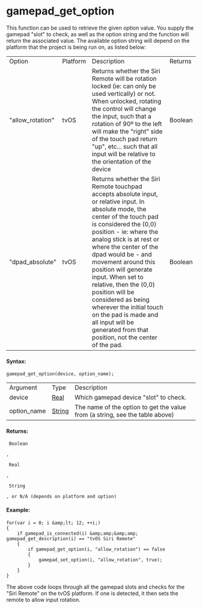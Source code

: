 # gamepad_get_option

This function can be used to retrieve the given option value. You supply
the gamepad "slot" to check, as well as the option string and the
function will return the associated value. The available option string
will depend on the platform that the project is being run on, as listed
below:

|                  |          |                                                                                                                                                                                                                                                                                                                                                                                                                                                                                                                     |         |
|------------------|----------|---------------------------------------------------------------------------------------------------------------------------------------------------------------------------------------------------------------------------------------------------------------------------------------------------------------------------------------------------------------------------------------------------------------------------------------------------------------------------------------------------------------------|---------|
| Option           | Platform | Description                                                                                                                                                                                                                                                                                                                                                                                                                                                                                                         | Returns |
| "allow_rotation" | tvOS     | Returns whether the Siri Remote will be rotation locked (ie: can only be used vertically) or not. When unlocked, rotating the control will change the input, such that a rotation of 90º to the left will make the "right" side of the touch pad return "up", etc... such that all input will be relative to the orientation of the device                                                                                                                                                                          | Boolean |
| "dpad_absolute"  | tvOS     | Returns whether the Siri Remote touchpad accepts absolute input, or relative input. In absolute mode, the center of the touch pad is considered the (0,0) position - ie: where the analog stick is at rest or where the center of the dpad would be - and movement around this position will generate input. When set to relative, then the (0,0) position will be considered as being wherever the initial touch on the pad is made and all input will be generated from that position, not the center of the pad. | Boolean |

#### Syntax:

``` gml
gamepad_get_option(device, option_name);
```

|             |                                                                           |                                                                              |
|-------------|---------------------------------------------------------------------------|------------------------------------------------------------------------------|
| Argument    | Type                                                                      | Description                                                                  |
| device      |  [Real](../../../../../GameMaker_Language/GML_Overview/Data_Types)    | Which gamepad device "slot" to check.                                        |
| option_name |  [String](../../../../../GameMaker_Language/GML_Overview/Data_Types)  | The name of the option to get the value from (a string, see the table above) |

#### Returns:

``` gml
 Boolean

,

 Real

,

 String

, or N/A (depends on platform and option)
```

#### Example:

``` gml
for(var i = 0; i &amp;lt; 12; ++i;)
{
    if gamepad_is_connected(i) &amp;amp;&amp;amp; gamepad_get_description(i) == "tvOS Siri Remote"
    {
        if gamepad_get_option(i, "allow_rotation") == false
        {
            gamepad_set_option(i, "allow_rotation", true);
        }
    }
}
```

The above code loops through all the gamepad slots and checks for the
"Siri Remote" on the tvOS platform. If one is detected, it then sets the
remote to allow input rotation.
